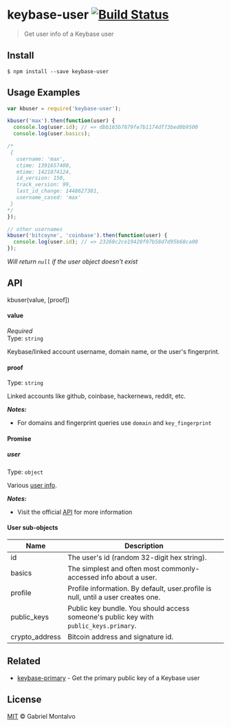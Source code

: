 # keybase-user [![Build Status](https://travis-ci.org/gmontalvoriv/keybase-user.svg?branch=master)](https://travis-ci.org/gmontalvoriv/keybase-user)

> Get user info of a Keybase user

## Install

```
$ npm install --save keybase-user
```

## Usage Examples

```js
var kbuser = require('keybase-user');

kbuser('max').then(function(user) {
  console.log(user.id); // => dbb165b7879fe7b1174df73bed0b9500
  console.log(user.basics);

/* 
 {
   username: 'max',
   ctime: 1391657400,
   mtime: 1421074124,
   id_version: 150,
   track_version: 99,
   last_id_change: 1448627381,
   username_cased: 'max'
 }
*/
});
```

```js
// other usernames
kbuser('bitcoyne', 'coinbase').then(function(user) {
  console.log(user.id); // => 23260c2ce19420f97b58d7d95b68ca00
});
```
*Will return `null` if the user object doesn't exist*

## API

kbuser(value, [proof])

#### value

*Required*  
Type: `string`

Keybase/linked account username, domain name, or the user's fingerprint.

#### proof

Type: `string`  

Linked accounts like github, coinbase, hackernews, reddit, etc.

***Notes:*** 

- For domains and fingerprint queries use `domain` and `key_fingerprint`

#### Promise

##### user

Type: `object`

Various [user info](https://keybase.io/docs/api/1.0/user_objects).

***Notes:*** 

- Visit the official [API](https://keybase.io/docs/api/1.0) for more information

#### User sub-objects

| Name  | Description |
| ----- | ----------- |
| id    | The user's id (random 32-digit hex string). |
| basics | The simplest and often most commonly-accessed info about a user. |
| profile  | Profile information. By default, user.profile is null, until a user creates one. |
| public_keys  | Public key bundle. You should access someone's public key with `public_keys.primary`.|
| crypto_address  | Bitcoin address and signature id.  |

## Related

- [keybase-primary](https://github.com/gmontalvoriv/keybase-primary) - Get the primary public key of a Keybase user

## License

[MIT](https://github.com/gmontalvoriv/keybase-user/blob/master/LICENSE) © Gabriel Montalvo
